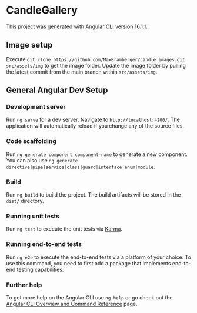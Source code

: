 # CandleGallery

This project was generated with [Angular CLI](https://github.com/angular/angular-cli) version 16.1.1.

## Image setup
Execute `git clone https://github.com/MaxBramberger/candle_images.git src/assets/img` to get the image folder.
Update the image folder by pulling the latest commit from the main branch within `src/assets/img`.

## General Angular Dev Setup

### Development server

Run `ng serve` for a dev server. Navigate to `http://localhost:4200/`. The application will automatically reload if you change any of the source files.

### Code scaffolding

Run `ng generate component component-name` to generate a new component. You can also use `ng generate directive|pipe|service|class|guard|interface|enum|module`.

### Build

Run `ng build` to build the project. The build artifacts will be stored in the `dist/` directory.

### Running unit tests

Run `ng test` to execute the unit tests via [Karma](https://karma-runner.github.io).

### Running end-to-end tests

Run `ng e2e` to execute the end-to-end tests via a platform of your choice. To use this command, you need to first add a package that implements end-to-end testing capabilities.

### Further help

To get more help on the Angular CLI use `ng help` or go check out the [Angular CLI Overview and Command Reference](https://angular.io/cli) page.
